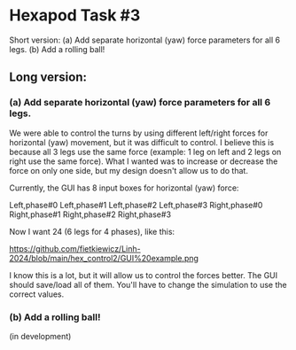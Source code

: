 # Hexapod Task #3

Short version: 
(a) Add separate horizontal (yaw) force parameters for all 6 legs.
(b) Add a rolling ball!

## Long version: 

### (a) Add separate horizontal (yaw) force parameters for all 6 legs.

We were able to control the turns by using different left/right forces for horizontal (yaw) movement, but it was difficult to control. I believe this is because all 3 legs use the same force (example: 1 leg on left and 2 legs on right use the same force). What I wanted was to increase or decrease the force on only one side, but my design doesn't allow us to do that.

Currently, the GUI has 8 input boxes for horizontal (yaw) force:

Left,phase#0 Left,phase#1 Left,phase#2 Left,phase#3
Right,phase#0 Right,phase#1 Right,phase#2 Right,phase#3

Now I want 24 (6 legs for 4 phases), like this:

https://github.com/fietkiewicz/Linh-2024/blob/main/hex_control2/GUI%20example.png

I know this is a lot, but it will allow us to control the forces better. The GUI should save/load all of them. You'll have to change the simulation to use the correct values.

### (b) Add a rolling ball!

(in development)
